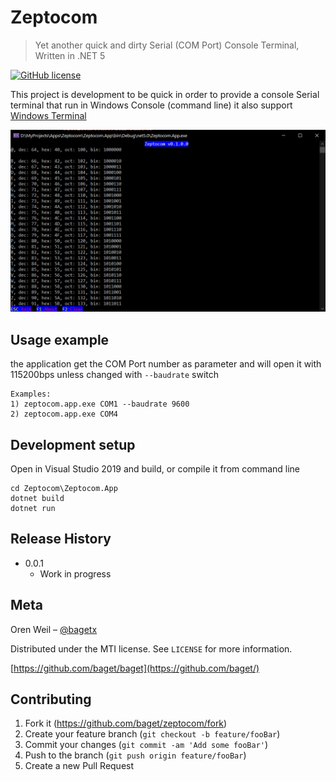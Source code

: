 # Zeptocom
> Yet another quick and dirty Serial (COM Port) Console Terminal, Written in .NET 5

[![GitHub license](https://img.shields.io/github/license/Naereen/StrapDown.js.svg)](https://github.com/baget/zeptocom/blob/master/LICENSE)

This project is development to be quick in order to provide a console Serial terminal that run in Windows Console (command line)
it also support [Windows Terminal](https://github.com/microsoft/terminal)

![](img/screenshot1.png)

## Usage example

the application get the COM Port number as parameter and will open it with 115200bps unless changed with ```--baudrate``` switch

``` 
Examples:
1) zeptocom.app.exe COM1 --baudrate 9600
2) zeptocom.app.exe COM4
```

## Development setup

Open in Visual Studio 2019 and build, or compile it from command line

```
cd Zeptocom\Zeptocom.App
dotnet build
dotnet run
```

## Release History

* 0.0.1
    * Work in progress

## Meta

Oren Weil – [@bagetx](https://twitter.com/bagetx)

Distributed under the MTI license. See ``LICENSE`` for more information.

[https://github.com/baget/baget](https://github.com/baget/)

## Contributing

1. Fork it (<https://github.com/baget/zeptocom/fork>)
2. Create your feature branch (`git checkout -b feature/fooBar`)
3. Commit your changes (`git commit -am 'Add some fooBar'`)
4. Push to the branch (`git push origin feature/fooBar`)
5. Create a new Pull Request

<!-- Markdown link & img dfn's -->
[npm-image]: https://img.shields.io/npm/v/datadog-metrics.svg?style=flat-square
[npm-url]: https://npmjs.org/package/datadog-metrics
[npm-downloads]: https://img.shields.io/npm/dm/datadog-metrics.svg?style=flat-square
[travis-image]: https://img.shields.io/travis/dbader/node-datadog-metrics/master.svg?style=flat-square
[travis-url]: https://travis-ci.org/dbader/node-datadog-metrics
[wiki]: https://github.com/yourname/yourproject/wiki
